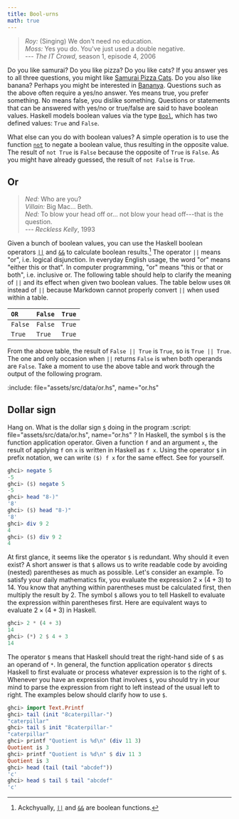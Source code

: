 ```yaml
---
title: Bool-urns
math: true
---
```


> _Roy:_ (Singing) We don't need no education.\
> _Moss:_ Yes you do. You've just used a double negative.\
> --- _The IT Crowd_, season 1, episode 4, 2006

Do you like samurai? Do you like pizza? Do you like cats? If you answer yes to
all three questions, you might like [Samurai Pizza Cats][pizzaCats]. Do you also
like banana? Perhaps you might be interested in [Bananya][bananya]. Questions
such as the above often require a yes/no answer. Yes means true, you prefer
something. No means false, you dislike something. Questions or statements that
can be answered with yes/no or true/false are said to have boolean values.
Haskell models boolean values via the type [`Bool`][bool], which has two defined
values: `True` and `False`.

What else can you do with boolean values? A simple operation is to use the
function [`not`][not] to negate a boolean value, thus resulting in the opposite
value. The result of `not True` is `False` because the opposite of `True` is
`False`. As you might have already guessed, the result of `not False` is `True`.

<!--=========================================================================-->

## Or

> _Ned:_ Who are you?\
> _Villain:_ Big Mac... Beth.\
> _Ned:_ To blow your head off or... not blow your head off---that is the
> question.\
> --- _Reckless Kelly_, 1993

Given a bunch of boolean values, you can use the Haskell boolean operators
[`||`][or] and [`&&`][and] to calculate boolean results.[^a] The operator `||`
means "or", i.e. logical disjunction. In everyday English usage, the word "or"
means "either this or that". In computer programming, "or" means "this or that
or both", i.e. inclusive or. The following table should help to clarify the
meaning of `||` and its effect when given two boolean values. The table below
uses `OR` instead of `||` because Markdown cannot properly convert `||` when
used within a table.

| `OR`    | `False` | `True` |
| :------ | :------ | :----- |
| `False` | `False` | `True` |
| `True`  | `True`  | `True` |

From the above table, the result of `False || True` is `True`, so is
`True || True`. The one and only occasion when `||` returns `False` is when both
operands are `False`. Take a moment to use the above table and work through the
output of the following program.

:include: file="assets/src/data/or.hs", name="or.hs"

<!--=========================================================================-->

## Dollar sign

<!-- prettier-ignore-start -->
Hang on. What is the dollar sign [`$`][dollarSign] doing in the program
:script: file="assets/src/data/or.hs", name="or.hs"
? In Haskell, the symbol `$` is the function application operator. Given a
function `f` and an argument `x`, the result of applying `f` on `x` is written
in Haskell as `f x`. Using the operator `$` in prefix notation, we can write
`($) f x` for the same effect. See for yourself.
<!-- prettier-ignore-end -->

```haskell
ghci> negate 5
-5
ghci> ($) negate 5
-5
ghci> head "8-)"
'8'
ghci> ($) head "8-)"
'8'
ghci> div 9 2
4
ghci> ($) div 9 2
4
```

At first glance, it seems like the operator `$` is redundant. Why should it even
exist? A short answer is that `$` allows us to write readable code by avoiding
(nested) parentheses as much as possible. Let's consider an example. To satisfy
your daily mathematics fix, you evaluate the expression $2 \times (4 + 3)$
to 14. You know that anything within parentheses must be calculated first, then
multiply the result by 2. The symbol `$` allows you to tell Haskell to evaluate
the expression within parentheses first. Here are equivalent ways to evaluate
$2 \times (4 + 3)$ in Haskell.

```haskell
ghci> 2 * (4 + 3)
14
ghci> (*) 2 $ 4 + 3
14
```

The operator `$` means that Haskell should treat the right-hand side of `$` as
an operand of `*`. In general, the function application operator `$` directs
Haskell to first evaluate or process whatever expression is to the right of `$`.
Whenever you have an expression that involves `$`, you should try in your mind
to parse the expression from right to left instead of the usual left to right.
The examples below should clarify how to use `$`.

```haskell
ghci> import Text.Printf
ghci> tail (init "8caterpillar-")
"caterpillar"
ghci> tail $ init "8caterpillar-"
"caterpillar"
ghci> printf "Quotient is %d\n" (div 11 3)
Quotient is 3
ghci> printf "Quotient is %d\n" $ div 11 3
Quotient is 3
ghci> head (tail (tail "abcdef"))
'c'
ghci> head $ tail $ tail "abcdef"
'c'
```

<!--=========================================================================-->

[^a]: Ackchyually, [`||`][or] and [`&&`][and] are boolean functions.

<!--=========================================================================-->

<!-- prettier-ignore-start -->
[and]: https://web.archive.org/web/20231128114058/https://hackage.haskell.org/package/base-4.19.0.0/docs/Data-Bool.html#v:-38--38-
[bananya]: https://web.archive.org/web/20231010043830/https://en.wikipedia.org/wiki/Bananya
[bool]: https://web.archive.org/web/20231128114058/https://hackage.haskell.org/package/base-4.19.0.0/docs/Data-Bool.html
[dollarSign]: https://web.archive.org/web/20231202002935/https://hackage.haskell.org/package/base-4.19.0.0/docs/Prelude.html#v:-36-
[not]: https://web.archive.org/web/20231128114058/https://hackage.haskell.org/package/base-4.19.0.0/docs/Data-Bool.html#v:not
[or]: https://web.archive.org/web/20231128114058/https://hackage.haskell.org/package/base-4.19.0.0/docs/Data-Bool.html#v:-124--124-
[pizzaCats]: https://web.archive.org/web/20230713110453/https://en.wikipedia.org/wiki/Samurai_Pizza_Cats
<!-- prettier-ignore-end -->
